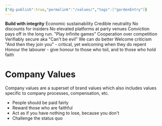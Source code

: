 ```yaml
---
{"dg-publish":true,"permalink":"/values/","tags":["gardenEntry"]}
---
```


**Build with integrity**
Economic sustainability
Credible neutrality 
     No discounts for insiders
     No elevated platforms at party venues
Conviction pays off in the long run. "Play infinite games"
Cooperation over competition
Verifiably secure aka "Can't be evil"
We can do better
Welcome criticism
"And then they join you" - critical, yet welcoming when they do repent
Honour the labourer - give honour to those who toil, and to those who hold faith

# Company Values
Company values are a superset of brand values which also includes values specific to company processes, compensation, etc.

- People should be paid fairly
- Reward those who are faithful
- Act as if you have nothing to lose, because you don't
- Challenge the status quo